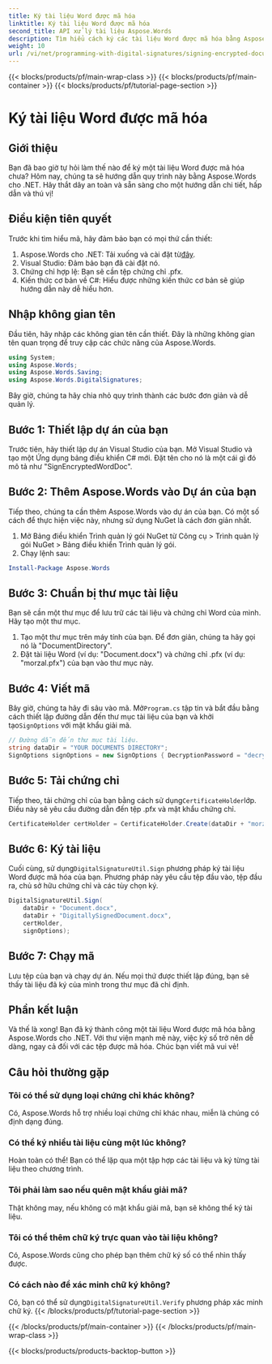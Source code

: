 ```yaml
---
title: Ký tài liệu Word được mã hóa
linktitle: Ký tài liệu Word được mã hóa
second_title: API xử lý tài liệu Aspose.Words
description: Tìm hiểu cách ký các tài liệu Word được mã hóa bằng Aspose.Words cho .NET với hướng dẫn chi tiết từng bước này. Hoàn hảo cho các nhà phát triển.
weight: 10
url: /vi/net/programming-with-digital-signatures/signing-encrypted-document/
---
```


{{< blocks/products/pf/main-wrap-class >}}
{{< blocks/products/pf/main-container >}}
{{< blocks/products/pf/tutorial-page-section >}}

# Ký tài liệu Word được mã hóa

## Giới thiệu

Bạn đã bao giờ tự hỏi làm thế nào để ký một tài liệu Word được mã hóa chưa? Hôm nay, chúng ta sẽ hướng dẫn quy trình này bằng Aspose.Words cho .NET. Hãy thắt dây an toàn và sẵn sàng cho một hướng dẫn chi tiết, hấp dẫn và thú vị!

## Điều kiện tiên quyết

Trước khi tìm hiểu mã, hãy đảm bảo bạn có mọi thứ cần thiết:

1.  Aspose.Words cho .NET: Tải xuống và cài đặt từ[đây](https://releases.aspose.com/words/net/).
2. Visual Studio: Đảm bảo bạn đã cài đặt nó.
3. Chứng chỉ hợp lệ: Bạn sẽ cần tệp chứng chỉ .pfx.
4. Kiến thức cơ bản về C#: Hiểu được những kiến thức cơ bản sẽ giúp hướng dẫn này dễ hiểu hơn.

## Nhập không gian tên

Đầu tiên, hãy nhập các không gian tên cần thiết. Đây là những không gian tên quan trọng để truy cập các chức năng của Aspose.Words.

```csharp
using System;
using Aspose.Words;
using Aspose.Words.Saving;
using Aspose.Words.DigitalSignatures;
```

Bây giờ, chúng ta hãy chia nhỏ quy trình thành các bước đơn giản và dễ quản lý.

## Bước 1: Thiết lập dự án của bạn

Trước tiên, hãy thiết lập dự án Visual Studio của bạn. Mở Visual Studio và tạo một Ứng dụng bảng điều khiển C# mới. Đặt tên cho nó là một cái gì đó mô tả như "SignEncryptedWordDoc".

## Bước 2: Thêm Aspose.Words vào Dự án của bạn

Tiếp theo, chúng ta cần thêm Aspose.Words vào dự án của bạn. Có một số cách để thực hiện việc này, nhưng sử dụng NuGet là cách đơn giản nhất. 

1. Mở Bảng điều khiển Trình quản lý gói NuGet từ Công cụ > Trình quản lý gói NuGet > Bảng điều khiển Trình quản lý gói.
2. Chạy lệnh sau:

```powershell
Install-Package Aspose.Words
```

## Bước 3: Chuẩn bị thư mục tài liệu

Bạn sẽ cần một thư mục để lưu trữ các tài liệu và chứng chỉ Word của mình. Hãy tạo một thư mục.

1. Tạo một thư mục trên máy tính của bạn. Để đơn giản, chúng ta hãy gọi nó là "DocumentDirectory".
2. Đặt tài liệu Word (ví dụ: "Document.docx") và chứng chỉ .pfx (ví dụ: "morzal.pfx") của bạn vào thư mục này.

## Bước 4: Viết mã

 Bây giờ, chúng ta hãy đi sâu vào mã. Mở`Program.cs` tập tin và bắt đầu bằng cách thiết lập đường dẫn đến thư mục tài liệu của bạn và khởi tạo`SignOptions` với mật khẩu giải mã.

```csharp
// Đường dẫn đến thư mục tài liệu.
string dataDir = "YOUR DOCUMENTS DIRECTORY";
SignOptions signOptions = new SignOptions { DecryptionPassword = "decryptionPassword" };
```

## Bước 5: Tải chứng chỉ

 Tiếp theo, tải chứng chỉ của bạn bằng cách sử dụng`CertificateHolder`lớp. Điều này sẽ yêu cầu đường dẫn đến tệp .pfx và mật khẩu chứng chỉ.

```csharp
CertificateHolder certHolder = CertificateHolder.Create(dataDir + "morzal.pfx", "aw");
```

## Bước 6: Ký tài liệu

 Cuối cùng, sử dụng`DigitalSignatureUtil.Sign` phương pháp ký tài liệu Word được mã hóa của bạn. Phương pháp này yêu cầu tệp đầu vào, tệp đầu ra, chủ sở hữu chứng chỉ và các tùy chọn ký.

```csharp
DigitalSignatureUtil.Sign(
    dataDir + "Document.docx",
    dataDir + "DigitallySignedDocument.docx",
    certHolder,
    signOptions);
```

## Bước 7: Chạy mã

Lưu tệp của bạn và chạy dự án. Nếu mọi thứ được thiết lập đúng, bạn sẽ thấy tài liệu đã ký của mình trong thư mục đã chỉ định.

## Phần kết luận

Và thế là xong! Bạn đã ký thành công một tài liệu Word được mã hóa bằng Aspose.Words cho .NET. Với thư viện mạnh mẽ này, việc ký số trở nên dễ dàng, ngay cả đối với các tệp được mã hóa. Chúc bạn viết mã vui vẻ!

## Câu hỏi thường gặp

### Tôi có thể sử dụng loại chứng chỉ khác không?
Có, Aspose.Words hỗ trợ nhiều loại chứng chỉ khác nhau, miễn là chúng có định dạng đúng.

### Có thể ký nhiều tài liệu cùng một lúc không?
Hoàn toàn có thể! Bạn có thể lặp qua một tập hợp các tài liệu và ký từng tài liệu theo chương trình.

### Tôi phải làm sao nếu quên mật khẩu giải mã?
Thật không may, nếu không có mật khẩu giải mã, bạn sẽ không thể ký tài liệu.

### Tôi có thể thêm chữ ký trực quan vào tài liệu không?
Có, Aspose.Words cũng cho phép bạn thêm chữ ký số có thể nhìn thấy được.

### Có cách nào để xác minh chữ ký không?
 Có, bạn có thể sử dụng`DigitalSignatureUtil.Verify` phương pháp xác minh chữ ký.
{{< /blocks/products/pf/tutorial-page-section >}}

{{< /blocks/products/pf/main-container >}}
{{< /blocks/products/pf/main-wrap-class >}}

{{< blocks/products/products-backtop-button >}}
